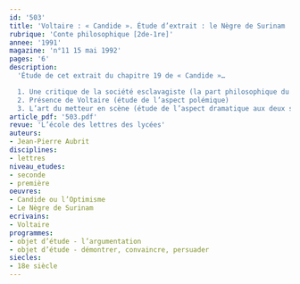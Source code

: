 ```yaml
---
id: '503'
title: 'Voltaire : « Candide ». Étude d’extrait : le Nègre de Surinam '
rubrique: 'Conte philosophique [2de-1re]'
annee: '1991'
magazine: 'n°11 15 mai 1992'
pages: '6'
description: 
  'Étude de cet extrait du chapitre 19 de « Candide »…

  1. Une critique de la société esclavagiste (la part philosophique du conte)
  2. Présence de Voltaire (étude de l’aspect polémique)
  3. L’art du metteur en scène (étude de l’aspect dramatique aux deux sens du terme)'
article_pdf: '503.pdf'
revue: 'L’école des lettres des lycées'
auteurs:
- Jean-Pierre Aubrit
disciplines:
- lettres
niveau_etudes:
- seconde
- première
oeuvres:
- Candide ou l’Optimisme
- Le Nègre de Surinam
ecrivains:
- Voltaire
programmes:
- objet d’étude - l’argumentation
- objet d’étude - démontrer, convaincre, persuader
siecles:
- 18e siècle
---
```

